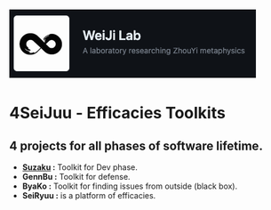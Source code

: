 # [![](./imgs/weijilab.png )](https://github.com/orgs/WeiJiLab/)
# 4SeiJuu - Efficacies Toolkits

## 4 projects for all phases of software lifetime. 
- **[Suzaku](https://github.com/4SeiJuu/Suzaku) :** Toolkit for Dev phase. 
- **GennBu :** Toolkit for defense. 
- **ByaKo :** Toolkit for finding issues from outside (black box). 
- **SeiRyuu :** is a platform of efficacies.
